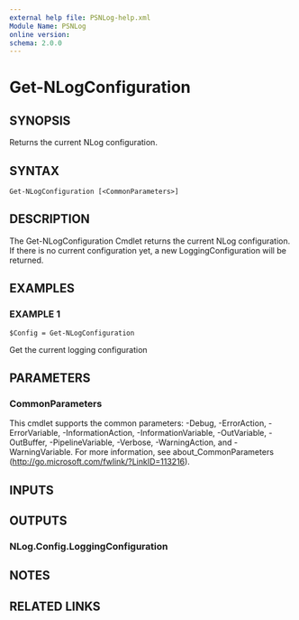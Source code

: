 ```yaml
---
external help file: PSNLog-help.xml
Module Name: PSNLog
online version:
schema: 2.0.0
---
```


# Get-NLogConfiguration

## SYNOPSIS
Returns the current NLog configuration.

## SYNTAX

```
Get-NLogConfiguration [<CommonParameters>]
```

## DESCRIPTION
The Get-NLogConfiguration Cmdlet returns the current NLog configuration.
If there is no current configuration yet, a new LoggingConfiguration will be returned.

## EXAMPLES

### EXAMPLE 1
```
$Config = Get-NLogConfiguration
```

Get the current logging configuration

## PARAMETERS

### CommonParameters
This cmdlet supports the common parameters: -Debug, -ErrorAction, -ErrorVariable, -InformationAction, -InformationVariable, -OutVariable, -OutBuffer, -PipelineVariable, -Verbose, -WarningAction, and -WarningVariable.
For more information, see about_CommonParameters (http://go.microsoft.com/fwlink/?LinkID=113216).

## INPUTS

## OUTPUTS

### NLog.Config.LoggingConfiguration

## NOTES

## RELATED LINKS
